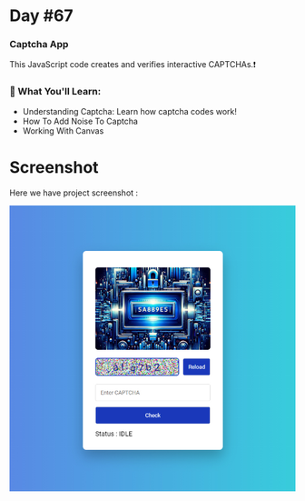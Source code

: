 # Day #67

### Captcha App
This JavaScript code creates and verifies interactive CAPTCHAs.❗️

### 🌟 What You'll Learn:
- Understanding Captcha: Learn how captcha codes work!
- How To Add Noise To Captcha
- Working With Canvas

# Screenshot
Here we have project screenshot :

![screenshot](screenshot.jpg)
